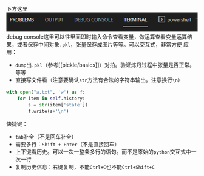 下方这里
![](debug-console.png)
debug console这里可以往里面即时输入命令查看变量，做运算查看变量运算结果，或者保存中间对象`.pkl`，张量保存成图片等等。可以交互式，非常方便
应用：
- `dump`出`.pkl`（参考[[pickle/basics]]）对拍。验证炼丹过程中张量是否正常。等等
- 直接写文件看（注意要确认`str`方法有合法的字符串输出。注意换行`\n`）
```python
with open("a.txt", 'w') as f:
    for item in self.history:
        s = str(item['state'])
        f.write(s+'\n')
```

快捷键：
- `tab`补全（不是回车补全）
- 需要多行：`Shift + Enter`（不是直接回车）
- 上下键看历史。可以一次一整条多行的语句。而不是原始的`python`交互式中一次一行
- 复制历史信息：右键复制，不能`Ctrl+C`也不能`Ctrl+Shift+C`